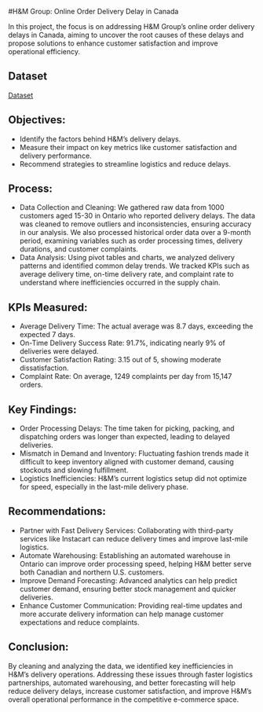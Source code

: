 #H&M Group: Online Order Delivery Delay in Canada

In this project, the focus is on addressing H&M Group’s online order delivery delays in Canada, aiming to uncover the root causes of these delays and propose solutions to enhance customer satisfaction and improve operational efficiency.

## Dataset 
<a href="https://github.com/Shanvisatti/H-M-Supply-Chain-/blob/main/H%26M%20Dashboard%20">Dataset</a> 

## Objectives:
- Identify the factors behind H&M’s delivery delays.
- Measure their impact on key metrics like customer satisfaction and delivery performance.
- Recommend strategies to streamline logistics and reduce delays.

## Process:
- Data Collection and Cleaning: We gathered raw data from 1000 customers aged 15-30 in Ontario who reported delivery delays. The data was cleaned to remove outliers and inconsistencies, ensuring accuracy in our analysis. We also processed historical order data over a 9-month period, examining variables such as order processing times, delivery durations, and customer complaints.
- Data Analysis: Using pivot tables and charts, we analyzed delivery patterns and identified common delay trends. We tracked KPIs such as average delivery time, on-time delivery rate, and complaint rate to understand where inefficiencies occurred in the supply chain.

## KPIs Measured:
- Average Delivery Time: The actual average was 8.7 days, exceeding the expected 7 days.
- On-Time Delivery Success Rate: 91.7%, indicating nearly 9% of deliveries were delayed.
- Customer Satisfaction Rating: 3.15 out of 5, showing moderate dissatisfaction.
- Complaint Rate: On average, 1249 complaints per day from 15,147 orders.

## Key Findings:
- Order Processing Delays: The time taken for picking, packing, and dispatching orders was longer than expected, leading to delayed deliveries.
- Mismatch in Demand and Inventory: Fluctuating fashion trends made it difficult to keep inventory aligned with customer demand, causing stockouts and slowing fulfillment.
- Logistics Inefficiencies: H&M’s current logistics setup did not optimize for speed, especially in the last-mile delivery phase.

## Recommendations:
- Partner with Fast Delivery Services: Collaborating with third-party services like Instacart can reduce delivery times and improve last-mile logistics.
- Automate Warehousing: Establishing an automated warehouse in Ontario can improve order processing speed, helping H&M better serve both Canadian and northern U.S. customers.
- Improve Demand Forecasting: Advanced analytics can help predict customer demand, ensuring better stock management and quicker deliveries.
- Enhance Customer Communication: Providing real-time updates and more accurate delivery information can help manage customer expectations and reduce complaints.

## Conclusion:
By cleaning and analyzing the data, we identified key inefficiencies in H&M’s delivery operations. Addressing these issues through faster logistics partnerships, automated warehousing, and better forecasting will help reduce delivery delays, increase customer satisfaction, and improve H&M’s overall operational performance in the competitive e-commerce space.


 
